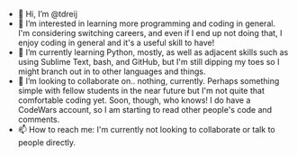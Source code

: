 - 👋 Hi, I’m @tdreij
- 👀 I’m interested in learning more programming and coding in general.
 I'm considering switching careers, and even if I end up not doing that,
I enjoy coding in general and it's a useful skill to have! 
- 🌱 I’m currently learning Python, mostly, as well as adjacent skills such as
using Sublime Text, bash, and GitHub, but I'm still dipping my toes so
I might branch out in to other languages and things. 
- 💞️ I’m looking to collaborate on.. nothing, currently. Perhaps something simple
with fellow students in the near future but I'm not quite that comfortable coding yet.
Soon, though, who knows! I do have a CodeWars account,
 so I am starting to read other people's code and comments. 
- 📫 How to reach me: I'm currently not looking to collaborate or talk to people directly. 

<!---
tdreij/tdreij is a ✨ special ✨ repository because its `README.md` (this file) appears on your GitHub profile.
You can click the Preview link to take a look at your changes.
--->
